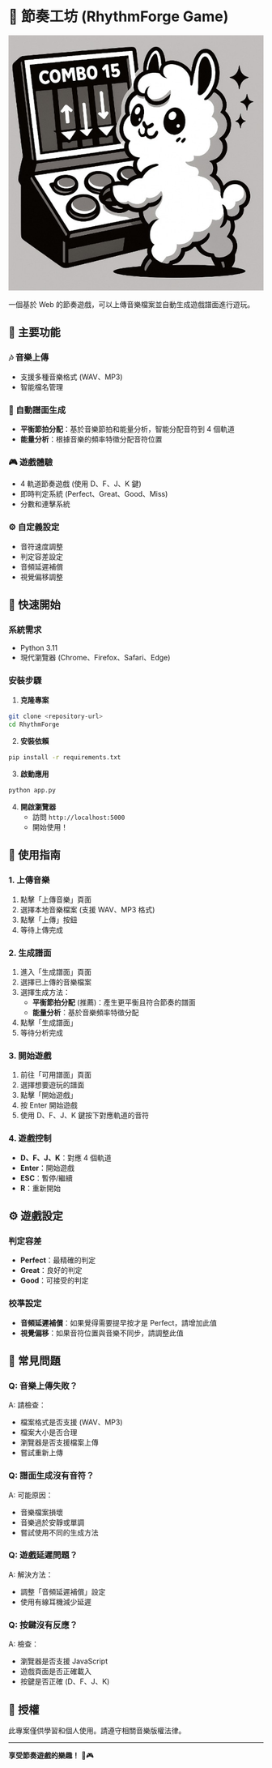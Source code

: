 # 🎵 節奏工坊 (RhythmForge Game)

![RhythmForge Game](pic/pt.jpeg)

一個基於 Web 的節奏遊戲，可以上傳音樂檔案並自動生成遊戲譜面進行遊玩。

## 🌟 主要功能

### 🎶 音樂上傳
- 支援多種音樂格式 (WAV、MP3)
- 智能檔名管理

### 🎯 自動譜面生成
- **平衡節拍分配**：基於音樂節拍和能量分析，智能分配音符到 4 個軌道
- **能量分析**：根據音樂的頻率特徵分配音符位置

### 🎮 遊戲體驗
- 4 軌道節奏遊戲 (使用 D、F、J、K 鍵)
- 即時判定系統 (Perfect、Great、Good、Miss)
- 分數和連擊系統

### ⚙️ 自定義設定
- 音符速度調整
- 判定容差設定
- 音頻延遲補償
- 視覺偏移調整

## 🚀 快速開始

### 系統需求
- Python 3.11
- 現代瀏覽器 (Chrome、Firefox、Safari、Edge)

### 安裝步驟

1. **克隆專案**
```bash
git clone <repository-url>
cd RhythmForge
```

2. **安裝依賴**
```bash
pip install -r requirements.txt
```

3. **啟動應用**
```bash
python app.py
```

4. **開啟瀏覽器**
   - 訪問 `http://localhost:5000`
   - 開始使用！

## 📖 使用指南

### 1. 上傳音樂
1. 點擊「上傳音樂」頁面
2. 選擇本地音樂檔案 (支援 WAV、MP3 格式)
3. 點擊「上傳」按鈕
4. 等待上傳完成

### 2. 生成譜面
1. 進入「生成譜面」頁面
2. 選擇已上傳的音樂檔案
3. 選擇生成方法：
   - **平衡節拍分配** (推薦)：產生更平衡且符合節奏的譜面
   - **能量分析**：基於音樂頻率特徵分配
4. 點擊「生成譜面」
5. 等待分析完成

### 3. 開始遊戲
1. 前往「可用譜面」頁面
2. 選擇想要遊玩的譜面
3. 點擊「開始遊戲」
4. 按 Enter 開始遊戲
5. 使用 D、F、J、K 鍵按下對應軌道的音符

### 4. 遊戲控制
- **D、F、J、K**：對應 4 個軌道
- **Enter**：開始遊戲
- **ESC**：暫停/繼續
- **R**：重新開始

## ⚙️ 遊戲設定

### 判定容差
- **Perfect**：最精確的判定
- **Great**：良好的判定
- **Good**：可接受的判定

### 校準設定
- **音頻延遲補償**：如果覺得需要提早按才是 Perfect，請增加此值
- **視覺偏移**：如果音符位置與音樂不同步，請調整此值

## 🐛 常見問題

### Q: 音樂上傳失敗？
A: 請檢查：
- 檔案格式是否支援 (WAV、MP3)
- 檔案大小是否合理
- 瀏覽器是否支援檔案上傳
- 嘗試重新上傳

### Q: 譜面生成沒有音符？
A: 可能原因：
- 音樂檔案損壞
- 音樂過於安靜或單調
- 嘗試使用不同的生成方法

### Q: 遊戲延遲問題？
A: 解決方法：
- 調整「音頻延遲補償」設定
- 使用有線耳機減少延遲

### Q: 按鍵沒有反應？
A: 檢查：
- 瀏覽器是否支援 JavaScript
- 遊戲頁面是否正確載入
- 按鍵是否正確 (D、F、J、K)

## 📄 授權

此專案僅供學習和個人使用。請遵守相關音樂版權法律。

---

**享受節奏遊戲的樂趣！** 🎵🎮 